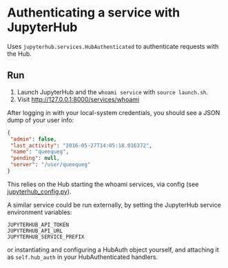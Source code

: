 # Authenticating a service with JupyterHub

Uses `jupyterhub.services.HubAuthenticated` to authenticate requests with the Hub.

## Run

1. Launch JupyterHub and the `whoami service` with `source launch.sh`.
2. Visit http://127.0.0.1:8000/services/whoami

After logging in with your local-system credentials, you should see a JSON dump of your user info:

```json
{
 "admin": false,
 "last_activity": "2016-05-27T14:05:18.016372",
 "name": "queequeg",
 "pending": null,
 "server": "/user/queequeg"
}
```

This relies on the Hub starting the whoami services, via config (see [jupyterhub_config.py](./jupyterhub_config.py)).

A similar service could be run externally, by setting the JupyterHub service environment variables:

    JUPYTERHUB_API_TOKEN
    JUPYTERHUB_API_URL
    JUPYTERHUB_SERVICE_PREFIX

or instantiating and configuring a HubAuth object yourself, and attaching it as `self.hub_auth` in your HubAuthenticated handlers.
